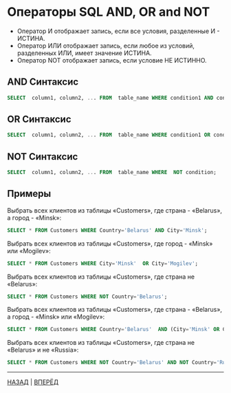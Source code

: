 # Операторы SQL  AND, OR and NOT

-   Оператор И отображает запись, если все условия, разделенные И - ИСТИНА.
-   Оператор ИЛИ отображает запись, если любое из условий, разделенных ИЛИ, имеет значение ИСТИНА.
- Оператор NOT отображает запись, если условие  НЕ ИСТИННО.

##  AND Синтаксис
``` SQL
SELECT  column1, column2, ... FROM  table_name WHERE condition1 AND condition2 AND condition3...;
```
##  OR Синтаксис
``` SQL
SELECT  column1, column2, ... FROM  table_name WHERE condition1 OR condition2 OR condition3...;
```
##  NOT Синтаксис
``` SQL
SELECT  column1, column2, ... FROM  table_name WHERE  NOT condition;
```

## Примеры

Выбрать всех клиентов из таблицы «Customers», где страна - «Belarus», а город - «Minsk»:
``` SQL
SELECT * FROM Customers WHERE Country='Belarus' AND City='Minsk';
```

Выбрать всех клиентов из таблицы «Customers», где город - «Minsk» или «Mogilev»:
``` SQL
SELECT * FROM Customers WHERE City='Minsk'  OR City='Mogilev';
```

Выбрать всех клиентов из таблицы «Customers», где страна не «Belarus»:
``` SQL
SELECT * FROM Customers WHERE NOT Country='Belarus';
```

Выбрать всех клиентов из таблицы «Customers», где страна - «Belarus», а город - «Minsk» или «Mogilev»:
``` SQL
SELECT * FROM Customers WHERE Country='Belarus'  AND (City='Minsk' OR City='Mogilev');
```

Выбрать всех клиентов из таблицы «Customers», где страна не «Belarus» и не «Russia»:
``` SQL
SELECT * FROM Customers WHERE NOT Country='Belarus' AND NOT Country='Russia';
```

---

[НАЗАД](/SQL_Tutorial/SQL_WHERE.md)  | [ВПЕРЁД](/SQL_Tutorial/SQL_ORDER_BY.md)

